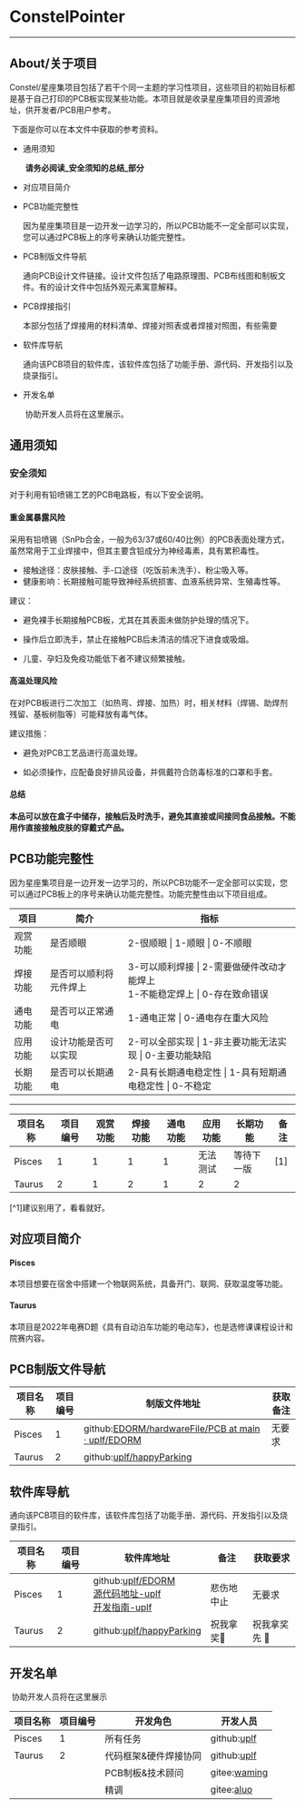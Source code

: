 # ConstelPointer

---

## About/关于项目

​	Constel/星座集项目包括了若干个同一主题的学习性项目，这些项目的初始目标都是基于自己打印的PCB板实现某些功能。本项目就是收录星座集项目的资源地址，供开发者/PCB用户参考。

​	下面是你可以在本文件中获取的参考资料。

- 通用须知

  ​	__请务必阅读_安全须知的总结_部分__

- 对应项目简介

- PCB功能完整性

  ​	因为星座集项目是一边开发一边学习的，所以PCB功能不一定全部可以实现，您可以通过PCB板上的序号来确认功能完整性。

- PCB制版文件导航

  ​	通向PCB设计文件链接。设计文件包括了电路原理图、PCB布线图和制板文件。有的设计文件中包括外观元素寓意解释。

- PCB焊接指引

  ​	本部分包括了焊接用的材料清单、焊接对照表或者焊接对照图，有些需要

- 软件库导航

  ​	通向该PCB项目的软件库，该软件库包括了功能手册、源代码、开发指引以及烧录指引。

- 开发名单

  ​	协助开发人员将在这里展示。

## 通用须知

### 安全须知

对于利用有铅喷锡工艺的PCB电路板，有以下安全说明。

#### 重金属暴露风险

采用有铅喷锡（SnPb合金，一般为63/37或60/40比例）的PCB表面处理方式，虽然常用于工业焊接中，但其主要含铅成分为神经毒素，具有累积毒性。

- 接触途径：皮肤接触、手-口途径（吃饭前未洗手）、粉尘吸入等。
- 健康影响：长期接触可能导致神经系统损害、血液系统异常、生殖毒性等。

建议：

- 避免裸手长期接触PCB板，尤其在其表面未做防护处理的情况下。

- 操作后立即洗手，禁止在接触PCB后未清洁的情况下进食或吸烟。

- 儿童、孕妇及免疫功能低下者不建议频繁接触。

  

#### 高温处理风险

在对PCB板进行二次加工（如热弯、焊接、加热）时，相关材料（焊锡、助焊剂残留、基板树脂等）可能释放有毒气体。

建议措施：

- 避免对PCB工艺品进行高温处理。

- 如必须操作，应配备良好排风设备，并佩戴符合防毒标准的口罩和手套。

  

#### 总结

**本品可以放在盒子中储存，接触后及时洗手，避免其直接或间接同食品接触。不能用作直接接触皮肤的穿戴式产品。**





## PCB功能完整性

​	因为星座集项目是一边开发一边学习的，所以PCB功能不一定全部可以实现，您可以通过PCB板上的序号来确认功能完整性。功能完整性由以下项目组成。

| 项目     | 简介                   | 指标                                                         |
| -------- | ---------------------- | ------------------------------------------------------------ |
| 观赏功能 | 是否顺眼               | 2-很顺眼 \| 1-顺眼 \| 0-不顺眼                               |
| 焊接功能 | 是否可以顺利将元件焊上 | 3-可以顺利焊接 \| 2-需要做硬件改动才能焊上 <br/>1-不能稳定焊上 \| 0-存在致命错误 |
| 通电功能 | 是否可以正常通电       | 1-通电正常 \| 0-通电存在重大风险                             |
| 应用功能 | 设计功能是否可以实现   | 2-可以全部实现 \| 1-非主要功能无法实现 \| 0-主要功能缺陷     |
| 长期功能 | 是否可以长期通电       | 2-具有长期通电稳定性 \| 1-具有短期通电稳定性 \| 0-不稳定     |

---

| 项目名称 | 项目编号 | 观赏功能 | 焊接功能 | 通电功能 | 应用功能     | 长期功能     | 备注 |
| -------- | -------- | -------- | -------- | -------- | ------------ | ------------ | ---- |
| Pisces   | 1      | 1        | 1<br /> | 1        | 无法测试 | 等待下一版 | [1]  |
| Taurus | 2 | 1 | 2 | 1 | 2 | 2 |  |



  [^1]建议别用了，看看就好。

## 对应项目简介

#### Pisces

本项目想要在宿舍中搭建一个物联网系统，具备开门、联网、获取温度等功能。

#### Taurus

本项目是2022年电赛D题《具有自动泊车功能的电动车》，也是选修课课程设计和院赛内容。





## PCB制版文件导航

| 项目名称 | 项目编号 | 制版文件地址                                                 | 获取备注 |
| -------- | -------- | ------------------------------------------------------------ | -------- |
| Pisces   | 1        | github:[EDORM/hardwareFile/PCB at main · uplf/EDORM](https://github.com/uplf/EDORM/tree/main/hardwareFile/PCB) | 无要求   |
| Taurus   | 2        | github:[uplf/happyParking](https://github.com/uplf/happyParking) |          |



## 软件库导航

​	通向该PCB项目的软件库，该软件库包括了功能手册、源代码、开发指引以及烧录指引。

| 项目名称 | 项目编号 | 软件库地址                                                   | 备注           | 获取要求          |
| -------- | -------- | ------------------------------------------------------------ | -------------- | ----------------- |
| Pisces   | 1        | github:[uplf/EDORM](https://github.com/uplf/EDORM/tree/main)<br/>[源代码地址-uplf](https://github.com/uplf/EDORM/tree/main/Commuter/Commuter)<br/>[开发指南-uplf](https://github.com/uplf/EDORM/blob/main/PROJECR.md) | 悲伤地中止     | 无要求            |
| Taurus   | 2        | github:[uplf/happyParking](https://github.com/uplf/happyParking) | 祝我拿奖:pray: | 祝我拿奖先 :pray: |



## 开发名单

​	协助开发人员将在这里展示

| 项目名称 | 项目编号 | 开发角色              | 开发人员                                    |
| -------- | -------- | --------------------- | ------------------------------------------- |
| Pisces   | 1        | 所有任务              | github:[uplf](https://github.com/uplf)      |
| Taurus   | 2        | 代码框架&硬件焊接协同 | github:[uplf](https://github.com/uplf)      |
|          |          | PCB制板&技术顾问      | gitee:[waming](https://gitee.com/waming678) |
|          |          | 精调                  | gitee:[aluo](https://gitee.com/aluohappy)   |



